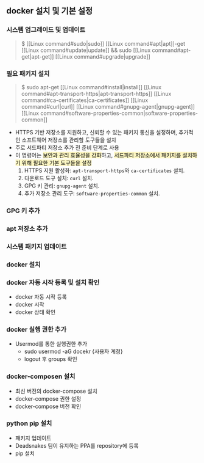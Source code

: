 
## docker 설치 및 기본 설정

### 시스템 업그레이드 및 업데이트

> $ [[Linux command#sudo|sudo]] [[Linux command#apt|apt]]-get [[Linux command#update|update]] && sudo [[Linux command#apt-get|apt-get]] [[Linux command#upgrade|upgrade]]

### 필요 패키지 설치

> $ sudo apt-get [[Linux command#install|install]] [[Linux command#apt-transport-https|apt-transport-https]] [[Linux command#ca-certificates|ca-certificates]] [[Linux command#curl|curl]] [[Linux command#gnupg-agent|gnupg-agent]] [[Linux command#software-properties-common|software-properties-common]]
- HTTPS 기반 저장소를 지원하고, 신뢰할 수 있는 패키지 통신을 설정하며, 추가적인 소프트웨어 저장소를 관리할 도구들을 설치
- 주로 서드파티 저장소 추가 전 준비 단계로 사용
- 이 명령어는 <mark style="background: #FFF3A3A6;">보안과 관리 효율성을 강화</mark>하고, <mark style="background: #FFF3A3A6;">서드파티 저장소에서 패키지를 설치하기 위해 필요한 기본 도구들을 설정</mark>
	1. HTTPS 지원 활성화: `apt-transport-https`와 `ca-certificates` 설치.
	2. 다운로드 도구 설치: `curl` 설치.
	3. GPG 키 관리: `gnupg-agent` 설치.
	4. 추가 저장소 관리 도구: `software-properties-common` 설치.


### GPG 키 추가

### apt 저장소 추가

### 시스템 패키지 업데이트

### docker 설치

### docker 자동 시작 등록 및 설치 확인

- docker 자동 시작 등록
- docker 시작
- docker 상태 확인
### docker 실행 권한 추가

- Usermod를 통한 실행권한 추가
	- sudo usermod -aG docekr {사용자 계정}
	- logout 후 groups 확인

### docker-composen 설치

- 최신 버전의 docker-compose 설치
- docker-compose 권한 설정
- docker-compose 버전 확인

### python pip 설치

- 패키지 업데이트
- Deadsnakes 팀이 유지하는 PPA를 repository에 등록
- pip 설치
